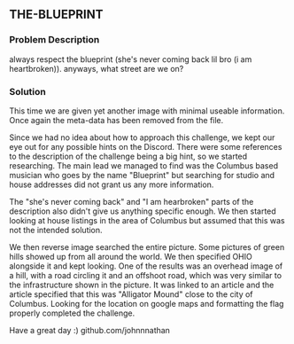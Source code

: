 ## THE-BLUEPRINT 

### Problem Description
always respect the blueprint (she's never coming back lil bro (i am heartbroken)). anyways, what street are we on?

### Solution
This time we are given yet another image with minimal useable information. Once again the meta-data has been removed from the file.

Since we had no idea about how to approach this challenge, we kept our eye out for any possible hints on the Discord. There were some references to the description of the challenge being a big hint, so we started researching. The main lead we managed to find was the Columbus based musician who goes by the name "Blueprint" but searching for studio and house addresses did not grant us any more information. 

The "she's never coming back" and "I am hearbroken" parts of the description also didn't give us anything specific enough. We then started looking at house listings in the area of Columbus but assumed that this was not the intended solution. 

We then reverse image searched the entire picture. Some pictures of green hills showed up from all around the world. We then specified OHIO alongside it and kept looking. One of the results was an overhead image of a hill, with a road circling it and an offshoot road, which was very similar to the infrastructure shown in the picture. It was linked to an article and the article specified that this was "Alligator Mound" close to the city of Columbus. Looking for the location on google maps and formatting the flag properly completed the challenge.

Have a great day :)
github.com/johnnnathan
